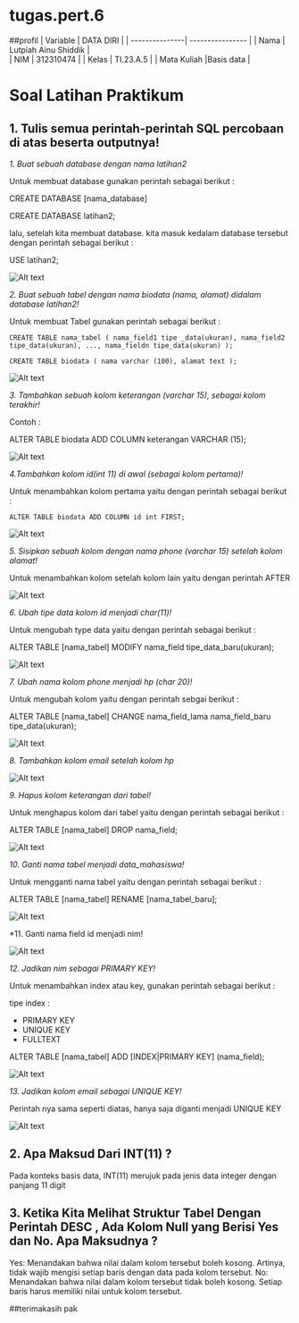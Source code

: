 # tugas.pert.6
##profil
| Variable       |    DATA DIRI         |
| ---------------| ----------------     |
| Nama           | Lutpiah Ainu Shiddik |                                     
| NIM            | 312310474            |
| Kelas          | TI.23.A.5            |
| Mata Kuliah    |Basis data            |
 
 # Soal Latihan Praktikum
## 1. Tulis semua perintah-perintah SQL percobaan di atas beserta outputnya!

*1. Buat sebuah database dengan nama latihan2*

Untuk membuat database gunakan perintah sebagai berikut :


CREATE DATABASE [nama_database]

CREATE DATABASE latihan2;

lalu, setelah kita membuat database. kita masuk kedalam database tersebut dengan perintah sebagai berikut :

USE latihan2;

![Alt text](<gambar ss/nomor ss 1.png>)

*2. Buat sebuah tabel dengan nama biodata (nama, alamat) didalam database latihan2!*

Untuk membuat Tabel gunakan perintah sebagai berikut :

`CREATE TABLE nama_tabel (
    nama_field1 tipe _data(ukuran), nama_field2 tipe_data(ukuran), ..., nama_fieldn tipe_data(ukuran)
    );`

`CREATE TABLE biodata (
    nama varchar (100),
    alamat text
    );`

![Alt text](<gambar ss/nomor ss 2.png>)

*3. Tambahkan sebuah kolom keterangan (varchar 15), sebagai kolom terakhir!*

Contoh :

ALTER TABLE biodata ADD COLUMN keterangan VARCHAR (15);

![Alt text](<gambar ss/nomor ss 3.png>)

*4.Tambahkan kolom id(int 11) di awal (sebagai kolom pertama)!*

Untuk menambahkan kolom pertama yaitu dengan perintah sebagai berikut :

`ALTER TABLE biodata ADD COLUMN id int FIRST; `

![Alt text](<gambar ss/nomor ss 4.png>)

*5. Sisipkan sebuah kolom dengan nama phone (varchar 15) setelah kolom alamat!*

Untuk menambahkan kolom setelah kolom lain yaitu dengan perintah AFTER

![Alt text](<gambar ss/nomor ss 5.png>)

*6. Ubah tipe data kolom id menjadi char(11)!*

Untuk mengubah type data yaitu dengan perintah sebagai berikut :

ALTER TABLE [nama_tabel] MODIFY nama_field tipe_data_baru(ukuran);

![Alt text](<gambar ss/nomor ss 6.png>)

*7. Ubah nama kolom phone menjadi hp (char 20)!*

Untuk mengubah kolom yaitu dengan perintah sebgai berikut :

ALTER TABLE [nama_tabel] CHANGE nama_field_lama nama_field_baru tipe_data(ukuran);

![Alt text](<gambar ss/nomor ss 7.png>)

*8. Tambahkan kolom email setelah kolom hp*

![Alt text](<gambar ss/nomor ss 8.png>)

*9. Hapus kolom keterangan dari tabel!*

Untuk menghapus kolom dari tabel yaitu dengan perintah sebagai berikut :

ALTER TABLE [nama_tabel] DROP nama_field;

![Alt text](<gambar ss/nomor ss 9.png>)

*10. Ganti nama tabel menjadi data_mahasiswa!*

Untuk mengganti nama tabel yaitu dengan perintah sebagai berikut :

ALTER TABLE [nama_tabel] RENAME [nama_tabel_baru];

![Alt text](<gambar ss/nomor ss 10.png>)

*11. Ganti nama field id menjadi nim!

![Alt text](<gambar ss/nomor ss 11.png>)

*12. Jadikan nim sebagai PRIMARY KEY!*

Untuk menambahkan index atau key, gunakan perintah sebagai berikut :

tipe index :

- PRIMARY KEY
- UNIQUE KEY
- FULLTEXT

ALTER TABLE [nama_tabel] ADD [INDEX|PRIMARY KEY] (nama_field);

![Alt text](<gambar ss/nomor ss 12.png>)

*13. Jadikan kolom email sebagai UNIQUE KEY!*

Perintah nya sama seperti diatas, hanya saja diganti menjadi UNIQUE KEY

![Alt text](<gambar ss/nomor ss 13.png>)

## 2. Apa Maksud Dari INT(11) ?

Pada konteks basis data, INT(11) merujuk pada jenis data integer dengan panjang 11 digit

## 3. Ketika Kita Melihat Struktur Tabel Dengan Perintah DESC , Ada Kolom Null yang Berisi Yes dan No. Apa Maksudnya ?

Yes: Menandakan bahwa nilai dalam kolom tersebut boleh kosong. Artinya, tidak wajib mengisi setiap baris dengan data pada kolom tersebut.
No: Menandakan bahwa nilai dalam kolom tersebut tidak boleh kosong. Setiap baris harus memiliki nilai untuk kolom tersebut.

##terimakasih pak



